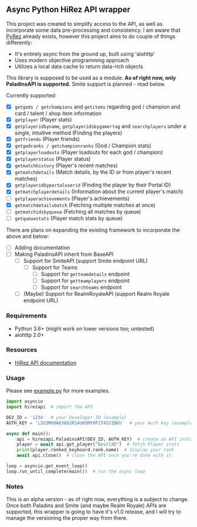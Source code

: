 ## Async Python HiRez API wrapper

This project was created to simplify access to the API, as well as incorporate some data pre-processing and consistency.
I am aware that [PyRez](https://github.com/luissilva1044894/Pyrez) already exists, however this project aims to do couple of things differently:

- It's entirely async from the ground up, built using 'aiohttp'
- Uses modern objective programming approach
- Utilizes a local data cache to return data-rich objects

This library is supposed to be used as a module. **As of right now, only PaladinsAPI is supported.** Smite support is planned - read below.

Currently supported:

- [x] `getgods / getchampions` and `getitems` regarding god / champion and card / talent / shop item information  
- [x] `getplayer` (Player stats)  
- [x] `getplayeridbyname`, `getplayeridsbygamertag` and `searchplayers` under a single, intuitive method (Finding the players)  
- [x] `getfriends` (Player friends)  
- [x] `getgodranks / getchampionranks` (God / Champion stats)  
- [x] `getplayerloadouts` (Player loadouts for each god / champion)  
- [x] `getplayerstatus` (Player status)  
- [x] `getmatchhistory` (Player's recent matches)  
- [x] `getmatchdetails` (Match details, by the ID or from player's recent matches)  
- [x] `getplayeridbyportaluserid` (Finding the player by their Portal ID)  
- [x] `getmatchplayerdetails` (Information about the current player's match)  
- [ ] `getplayerachievements` (Player's achievements)  
- [x] `getmatchdetailsbatch` (Fetching multiple matches at once)  
- [ ] `getmatchidsbyqueue` (Fetching all matches by queue)  
- [ ] `getqueuestats` (Player match stats by queue)  

There are plans on expanding the existing framework to incorporate the above and below:
 
- [ ] Adding documentation
- [ ] Making PaladinsAPI inherit from BaseAPI  
    - [ ] Support for SmiteAPI (support Smite endpoint URL)  
        - [ ] Support for Teams  
            - [ ] Support for `getteamdetails` endpoint  
            - [ ] Support for `getteamplayers` endpoint  
            - [ ] Support for `searchteams` endpoint  
    - [ ] \(Maybe) Support for RealmRoyaleAPI (support Realm Royale endpoint URL)  

### Requirements

- Python 3.6+ (might work on lower versions too; untested)
- aiohttp 2.0+

### Resources

- [HiRez API documentation](https://docs.google.com/document/d/1OFS-3ocSx-1Rvg4afAnEHlT3917MAK_6eJTR6rzr-BM)

### Usage

Please see [example.py](https://github.com/DevilXD/HiRezAPI/blob/master/example.py) for more examples.

```py
import asyncio
import hirezapi  # import the API

DEV_ID = '1234'  # your Developer ID (example)
AUTH_KEY = 'L2U3M60A03662R24UKOMY0FIT4S2IBKU'  # your Auth Key (example)

async def main():
    api = hirezapi.PaladinsAPI(DEV_ID, AUTH_KEY)  # create an API instance
    player = await api.get_player("DevilXD")  # fetch Player stats
    print(player.ranked_keyboard.rank.name)  # display your rank
    await api.close()  # close the API once you're done with it

loop = asyncio.get_event_loop()
loop.run_until_complete(main())  # run the async loop
```

### Notes

This is an alpha version - as of right now, everything is a subject to change.  
Once both Paladins and Smite (and maybe Realm Royale) APIs are supported, this wrapper is going to have it's v1.0 release, and I will try to manage the versioning the proper way from there.